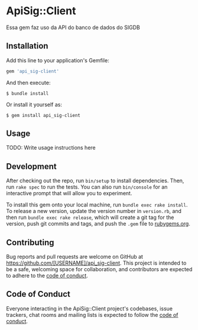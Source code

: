 # ApiSig::Client

Essa gem faz uso da API do banco de dados do SIGDB

## Installation

Add this line to your application's Gemfile:

```ruby
gem 'api_sig-client'
```

And then execute:

    $ bundle install

Or install it yourself as:

    $ gem install api_sig-client

## Usage

TODO: Write usage instructions here

## Development

After checking out the repo, run `bin/setup` to install dependencies. Then, run `rake spec` to run the tests. You can also run `bin/console` for an interactive prompt that will allow you to experiment.

To install this gem onto your local machine, run `bundle exec rake install`. To release a new version, update the version number in `version.rb`, and then run `bundle exec rake release`, which will create a git tag for the version, push git commits and tags, and push the `.gem` file to [rubygems.org](https://rubygems.org).

## Contributing

Bug reports and pull requests are welcome on GitHub at https://github.com/[USERNAME]/api_sig-client. This project is intended to be a safe, welcoming space for collaboration, and contributors are expected to adhere to the [code of conduct](https://github.com/[USERNAME]/api_sig-client/blob/master/CODE_OF_CONDUCT.md).


## Code of Conduct

Everyone interacting in the ApiSig::Client project's codebases, issue trackers, chat rooms and mailing lists is expected to follow the [code of conduct](https://github.com/[USERNAME]/api_sig-client/blob/master/CODE_OF_CONDUCT.md).
